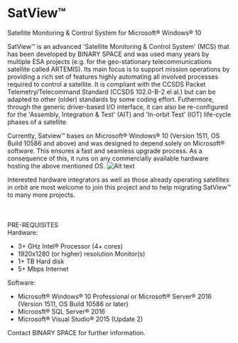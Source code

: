 # SatView™
Satellite Monitoring &amp; Control System for Microsoft® Windows® 10

SatView™ is an advanced 'Satellite Monitoring & Control System' (MCS) that has been developed by BINARY SPACE and was used many years by multiple ESA projects (e.g. for the geo-stationary telecommunications satellite called ARTEMIS). Its main focus is to support mission operations by providing a rich set of features highly automating all involved processes required to control a satellite.
It is compliant with the CCSDS Packet Telemetry/Telecommand Standard (CCSDS 102.0-B-2 el al.) but can be adapted to other (older) standards by some coding effort. Futhermore, through the generic driver-based I/O interface, it can also be re-configured for the 'Assembly, Integration & Test' (AIT) and 'In-orbit Test' (IOT) life-cycle phases of a satellite.

Currently, Satview™ bases on Microsoft® Windows® 10 (Version 1511, OS Build 10586 and above) and was designed to depend solely on Microsoft® software. This ensures a fast and seamless upgrade process. As a consequence of this, it runs on any commercially available hardware hosting the above mentioned OS.
![Alt text](/Images/SatView™%20Desktop.jpg?raw=true "SatView™ Desktop")

Interested hardware integrators as well as those already operating satellites in orbit are most welcome to join this project and to help migrating SatView™ to many more projects.
<br />  
<br />  
PRE-REQUISITES<br />
Hardware:
- 3+ GHz Intel® Processor (4+ cores)</li>
- 1920x1280 (or higher) resolution Monitor(s)</li>
- 1+ TB Hard disk</li>
- 5+ Mbps Internet</li>

Software:
- Microsoft® Windows® 10 Professional or Microsoft® Server® 2016 (Version 1511, OS Build 10586 or later)
- Microosft® SQL Server® 2016
- Microsoft® Visual Studio® 2015 (Update 2)

Contact BINARY SPACE for further information.
